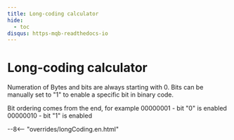 ```yaml
---
title: Long-coding calculator
hide:
  - toc
disqus: https-mqb-readthedocs-io
---
```


# Long-coding calculator

Numeration of Bytes and bits are always starting with 0. Bits can be manually set to "1" to enable a specific bit in binary code.  

Bit ordering comes from the end, for example
00000001 - bit "0" is enabled
00000010 - bit "1" is enabled

--8<-- "overrides/longCoding.en.html"